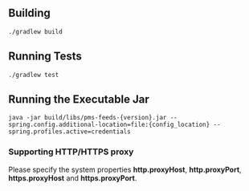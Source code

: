 
## Building

```shell script
./gradlew build
```

## Running Tests

```shell script
./gradlew test
```

## Running the Executable Jar

```shell script
java -jar build/libs/pms-feeds-{version}.jar --spring.config.additional-location=file:{config_location} --spring.profiles.active=credentials
```

### Supporting HTTP/HTTPS proxy

Please specify the system properties **http.proxyHost**, **http.proxyPort**, **https.proxyHost** and **https.proxyPort**.
